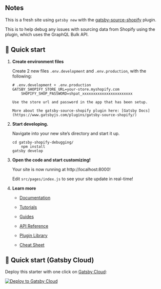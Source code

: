 ## Notes

This is a fresh site using `gatsby new` with the [gatsby-source-shopify](https://github.com/gatsbyjs/gatsby/tree/master/packages/gatsby-source-shopify#readme) plugin.

This is to help debug any issues with sourcing data from Shopify using the plugin, which uses the GraphQL Bulk API.


## 🚀 Quick start

1.  **Create environment files**

    Create 2 new files `.env.development` and `.env.production`, with the following:

    ```shell
    # .env.development + .env.production
    GATSBY_SHOPIFY_STORE_URL=your-store.myshopify.com
		SHOPIFY_SHOP_PASSWORD=shpat_xxxxxxxxxxxxxxxxxxxxxxx
    ```
		Use the store url and password in the app that has been setup.

		More about the gatsby-source-shopify plugin here: [Gatsby Docs](https://www.gatsbyjs.com/plugins/gatsby-source-shopify/)

2.  **Start developing.**

    Navigate into your new site’s directory and start it up.

    ```shell
    cd gatsby-shopify-debugging/
		npm install
    gatsby develop
    ```

3.  **Open the code and start customizing!**

    Your site is now running at http://localhost:8000!

    Edit `src/pages/index.js` to see your site update in real-time!

4.  **Learn more**

    - [Documentation](https://www.gatsbyjs.com/docs/?utm_source=starter&utm_medium=readme&utm_campaign=minimal-starter)

    - [Tutorials](https://www.gatsbyjs.com/tutorial/?utm_source=starter&utm_medium=readme&utm_campaign=minimal-starter)

    - [Guides](https://www.gatsbyjs.com/tutorial/?utm_source=starter&utm_medium=readme&utm_campaign=minimal-starter)

    - [API Reference](https://www.gatsbyjs.com/docs/api-reference/?utm_source=starter&utm_medium=readme&utm_campaign=minimal-starter)

    - [Plugin Library](https://www.gatsbyjs.com/plugins?utm_source=starter&utm_medium=readme&utm_campaign=minimal-starter)

    - [Cheat Sheet](https://www.gatsbyjs.com/docs/cheat-sheet/?utm_source=starter&utm_medium=readme&utm_campaign=minimal-starter)

## 🚀 Quick start (Gatsby Cloud)

Deploy this starter with one click on [Gatsby Cloud](https://www.gatsbyjs.com/cloud/):

[<img src="https://www.gatsbyjs.com/deploynow.svg" alt="Deploy to Gatsby Cloud">](https://www.gatsbyjs.com/dashboard/deploynow?url=https://github.com/gatsbyjs/gatsby-starter-minimal)

